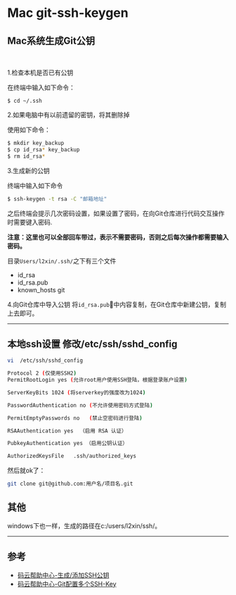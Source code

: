 Mac git-ssh-keygen
===============================================


## Mac系统生成Git公钥

<br>

1.检查本机是否已有公钥

在终端中输入如下命令：
```
$ cd ~/.ssh
```
2.如果电脑中有以前遗留的密钥，将其删除掉

使用如下命令：
``` sh
$ mkdir key_backup
$ cp id_rsa* key_backup
$ rm id_rsa*
```

3.生成新的公钥

终端中输入如下命令

``` sh
$ ssh-keygen -t rsa -C "邮箱地址"
```
之后终端会提示几次密码设置，如果设置了密码，在向Git仓库进行代码交互操作时需要键入密码.

**注意：这里也可以全部回车带过，表示不需要密码，否则之后每次操作都需要输入密码。**

目录`Users/l2xin/.ssh/`之下有三个文件
* id_rsa	
* id_rsa.pub
* known_hosts git


4.向Git仓库中导入公钥
将`id_rsa.pub`中内容复制，在Git仓库中新建公钥，复制上去即可。


-----------


## 本地ssh设置 修改/etc/ssh/sshd_config 

``` sh
vi  /etc/ssh/sshd_config
```

``` sh
Protocol 2 (仅使用SSH2) 
PermitRootLogin yes (允许root用户使用SSH登陆，根据登录账户设置) 

ServerKeyBits 1024 (将serverkey的强度改为1024) 

PasswordAuthentication no (不允许使用密码方式登陆)

PermitEmptyPasswords no   (禁止空密码进行登陆) 

RSAAuthentication yes  （启用 RSA 认证） 

PubkeyAuthentication yes （启用公钥认证）

AuthorizedKeysFile   .ssh/authorized_keys 
```

然后就ok了：

``` sh
git clone git@github.com:用户名/项目名.git
```

## 其他

windows下也一样，生成的路径在c:/users/l2xin/ssh/。

----

## 参考
* [码云帮助中心-生成/添加SSH公钥](https://gitee.com/help/articles/4181)
* [码云帮助中心-Git配置多个SSH-Key](https://gitee.com/help/articles/4229)